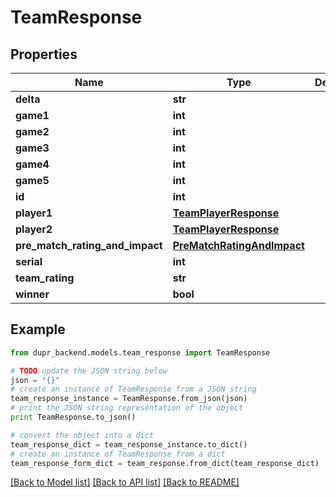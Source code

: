 # TeamResponse


## Properties
Name | Type | Description | Notes
------------ | ------------- | ------------- | -------------
**delta** | **str** |  | 
**game1** | **int** |  | 
**game2** | **int** |  | 
**game3** | **int** |  | 
**game4** | **int** |  | 
**game5** | **int** |  | 
**id** | **int** |  | [optional] 
**player1** | [**TeamPlayerResponse**](TeamPlayerResponse.md) |  | 
**player2** | [**TeamPlayerResponse**](TeamPlayerResponse.md) |  | [optional] 
**pre_match_rating_and_impact** | [**PreMatchRatingAndImpact**](PreMatchRatingAndImpact.md) |  | 
**serial** | **int** |  | 
**team_rating** | **str** |  | 
**winner** | **bool** |  | 

## Example

```python
from dupr_backend.models.team_response import TeamResponse

# TODO update the JSON string below
json = "{}"
# create an instance of TeamResponse from a JSON string
team_response_instance = TeamResponse.from_json(json)
# print the JSON string representation of the object
print TeamResponse.to_json()

# convert the object into a dict
team_response_dict = team_response_instance.to_dict()
# create an instance of TeamResponse from a dict
team_response_form_dict = team_response.from_dict(team_response_dict)
```
[[Back to Model list]](../README.md#documentation-for-models) [[Back to API list]](../README.md#documentation-for-api-endpoints) [[Back to README]](../README.md)


